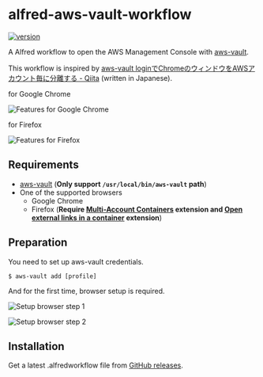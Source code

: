 # alfred-aws-vault-workflow

[![version](https://img.shields.io/github/v/release/tsub/alfred-aws-vault-workflow?color=blue&sort=semver)](https://github.com/tsub/alfred-aws-vault-workflow/releases)

A Alfred workflow to open the AWS Management Console with [aws-vault].

This workflow is inspired by [aws\-vault loginでChromeのウィンドウをAWSアカウント毎に分離する \- Qiita](https://qiita.com/minamijoyo/items/f3cbb003a34954a32970) (written in Japanese).

for Google Chrome

![Features for Google Chrome](https://i.gyazo.com/33341687e0419d3863f913a00997744c.gif)

for Firefox

![Features for Firefox](https://i.gyazo.com/a68e0d4cd6f9a80b659cfc1694cd85dd.gif)

## Requirements

* [aws-vault] (**Only support `/usr/local/bin/aws-vault` path**)
* One of the supported browsers
    * Google Chrome
    * Firefox (**Require [Multi-Account Containers](https://addons.mozilla.org/firefox/addon/multi-account-containers/) extension and [Open external links in a container](https://addons.mozilla.org/firefox/addon/open-url-in-container/) extension**)

## Preparation

You need to set up aws-vault credentials.

```
$ aws-vault add [profile]
```

And for the first time, browser setup is required.

![Setup browser step 1](https://i.gyazo.com/114406d83dd25a3cfd9c9474019ce9e6.png)

![Setup browser step 2](https://i.gyazo.com/f82862478d266d258e5d52126dc3c2b0.png)

## Installation

Get a latest .alfredworkflow file from [GitHub releases](https://github.com/tsub/alfred-aws-vault-workflow/releases).

[aws-vault]: https://github.com/99designs/aws-vault
